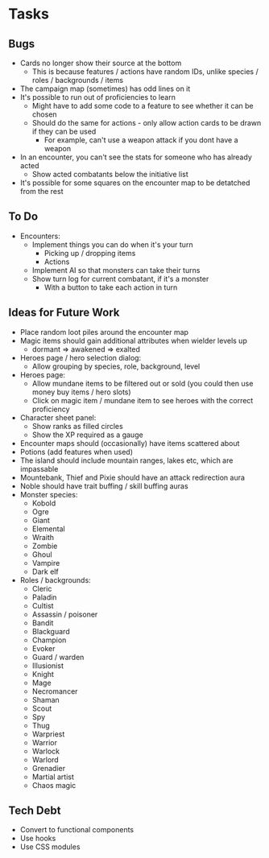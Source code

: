 # Tasks

## Bugs

* Cards no longer show their source at the bottom
  * This is because features / actions have random IDs, unlike species / roles / backgrounds / items
* The campaign map (sometimes) has odd lines on it
* It's possible to run out of proficiencies to learn
  * Might have to add some code to a feature to see whether it can be chosen
  * Should do the same for actions - only allow action cards to be drawn if they can be used
    * For example, can't use a weapon attack if you dont have a weapon
* In an encounter, you can't see the stats for someone who has already acted
  * Show acted combatants below the initiative list
* It's possible for some squares on the encounter map to be detatched from the rest

## To Do

* Encounters:
  * Implement things you can do when it's your turn
    * Picking up / dropping items
    * Actions
  * Implement AI so that monsters can take their turns
  * Show turn log for current combatant, if it's a monster
    * With a button to take each action in turn

## Ideas for Future Work

* Place random loot piles around the encounter map
* Magic items should gain additional attributes when wielder levels up
  * dormant => awakened => exalted
* Heroes page / hero selection dialog:
  * Allow grouping by species, role, background, level
* Heroes page:
  * Allow mundane items to be filtered out or sold (you could then use money buy items / hero slots)
  * Click on magic item / mundane item to see heroes with the correct proficiency
* Character sheet panel:
  * Show ranks as filled circles
  * Show the XP required as a gauge
* Encounter maps should (occasionally) have items scattered about
* Potions (add features when used)
* The island should include mountain ranges, lakes etc, which are impassable
* Mountebank, Thief and Pixie should have an attack redirection aura
* Noble should have trait buffing / skill buffing auras
* Monster species:
  * Kobold
  * Ogre
  * Giant
  * Elemental
  * Wraith
  * Zombie
  * Ghoul
  * Vampire
  * Dark elf
* Roles / backgrounds:
  * Cleric
  * Paladin
  * Cultist
  * Assassin / poisoner
  * Bandit
  * Blackguard
  * Champion
  * Evoker
  * Guard / warden
  * Illusionist
  * Knight
  * Mage
  * Necromancer
  * Shaman
  * Scout
  * Spy
  * Thug
  * Warpriest
  * Warrior
  * Warlock
  * Warlord
  * Grenadier
  * Martial artist
  * Chaos magic

## Tech Debt

* Convert to functional components
* Use hooks
* Use CSS modules
